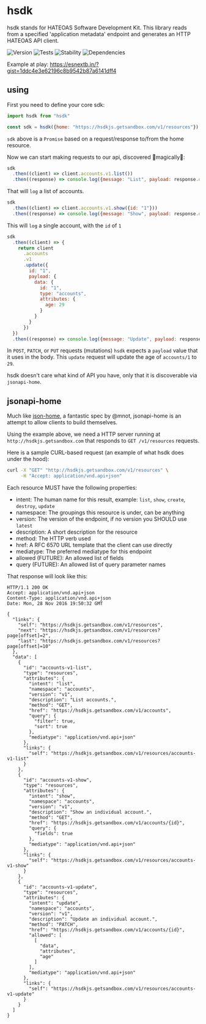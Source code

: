 # hsdk

hsdk stands for HATEOAS Software Development Kit. This library reads from a specified 'application metadata' endpoint and generates an HTTP HATEOAS API client.

![Version][BADGE_VERSION]
![Tests][BADGE_TRAVIS]
![Stability][BADGE_STABILITY]
![Dependencies][BADGE_DEPENDENCY]


Example at play: https://esnextb.in/?gist=1ddc4e3e62196c8b9542b87a6141dff4


## using

First you need to define your core sdk:

``` javascript
import hsdk from "hsdk"

const sdk = hsdk({home: "https://hsdkjs.getsandbox.com/v1/resources"})
```

`sdk` above is a `Promise` based on a request/response to/from the home resource.

Now we can start making requests to our api, discovered 🌟magically🌟:

``` javascript
sdk
  .then((client) => client.accounts.v1.list())
  .then((response) => console.log({message: "List", payload: response.data}))
```

That will `log` a list of accounts.

``` javascript
sdk
  .then((client) => client.accounts.v1.show({id: "1"}))
  .then((response) => console.log({message: "Show", payload: response.data}))
```

This will `log` a single account, with the `id` of `1`

``` javascript
sdk
  .then((client) => {
    return client
      .accounts
      .v1
      .update({
        id: "1",
        payload: {
          data: {
            id: "1",
            type: "accounts",
            attributes: {
              age: 29
            }
          }
        }
      })
  })
  .then((response) => console.log({message: "Update", payload: response.data}))
```

In `POST`, `PATCH`, or `PUT` requests (mutations) `hsdk` expects a `payload` value that it uses in the body. This `update` request will update the age of `accounts/1` to `29`.

hsdk doesn't care what kind of API you have, only that it is discoverable via `jsonapi-home`.


## jsonapi-home

Much like [json-home](https://mnot.github.io/I-D/json-home/), a fantastic spec by @mnot, jsonapi-home is an attempt to allow clients to build themselves.

Using the example above, we need a HTTP server running at `http://hsdkjs.getsandbox.com` that responds to `GET /v1/resources` requests.

Here is a sample CURL-based request (an example of what hsdk does under the hood):

``` bash
curl -X "GET" "http://hsdkjs.getsandbox.com/v1/resources" \
     -H "Accept: application/vnd.api+json"
```

Each resource MUST have the following properties:

  - intent: The human name for this result, example: `list`, `show`, `create`, `destroy`, `update`
  - namespace: The groupings this resource is under, can be anything
  - version: The version of the endpoint, if no version you SHOULD use `latest`
  - description: A short description for the resource
  - method: The HTTP verb used
  - href: A RFC 6570 URL template that the client can use directly
  - mediatype: The preferred mediatype for this endpoint
  - allowed (FUTURE): An allowed list of fields
  - query (FUTURE): An allowed list of query parameter names

That response will look like this:

``` http
HTTP/1.1 200 OK
Accept: application/vnd.api+json
Content-Type: application/vnd.api+json
Date: Mon, 28 Nov 2016 19:50:32 GMT

{
  "links": {
    "self": "https://hsdkjs.getsandbox.com/v1/resources",
    "next": "https://hsdkjs.getsandbox.com/v1/resources?page[offset]=2",
    "last": "https://hsdkjs.getsandbox.com/v1/resources?page[offset]=10"
  },
  "data": [
    {
      "id": "accounts-v1-list",
      "type": "resources",
      "attributes": {
        "intent": "list",
        "namespace": "accounts",
        "version": "v1",
        "description": "List accounts.",
        "method": "GET",
        "href": "https://hsdkjs.getsandbox.com/v1/accounts",
        "query": {
          "filter": true,
          "sort": true
        },
        "mediatype": "application/vnd.api+json"
      },
      "links": {
        "self": "https://hsdkjs.getsandbox.com/v1/resources/accounts-v1-list"
      }
    },
    {
      "id": "accounts-v1-show",
      "type": "resources",
      "attributes": {
        "intent": "show",
        "namespace": "accounts",
        "version": "v1",
        "description": "Show an individual account.",
        "method": "GET",
        "href": "https://hsdkjs.getsandbox.com/v1/accounts/{id}",
        "query": {
          "fields": true
        },
        "mediatype": "application/vnd.api+json"
      },
      "links": {
        "self": "https://hsdkjs.getsandbox.com/v1/resources/accounts-v1-show"
      }
    },
    {
      "id": "accounts-v1-update",
      "type": "resources",
      "attributes": {
        "intent": "update",
        "namespace": "accounts",
        "version": "v1",
        "description": "Update an individual account.",
        "method": "PATCH",
        "href": "https://hsdkjs.getsandbox.com/v1/accounts/{id}",
        "allowed": [
          [
            "data",
            "attributes",
            "age"
          ]
        ],
        "mediatype": "application/vnd.api+json"
      },
      "links": {
        "self": "https://hsdkjs.getsandbox.com/v1/resources/accounts-v1-update"
      }
    }
  ]
}
```


[BADGE_TRAVIS]: https://img.shields.io/travis/krainboltgreene/hsdk.js.svg?maxAge=2592000&style=flat-square
[BADGE_VERSION]: https://img.shields.io/npm/v/hsdk.svg?maxAge=2592000&style=flat-square
[BADGE_STABILITY]: https://img.shields.io/badge/stability-strong-green.svg?maxAge=2592000&style=flat-square
[BADGE_DEPENDENCY]: https://img.shields.io/david/krainboltgreene/hsdk.js.svg?maxAge=2592000&style=flat-square
